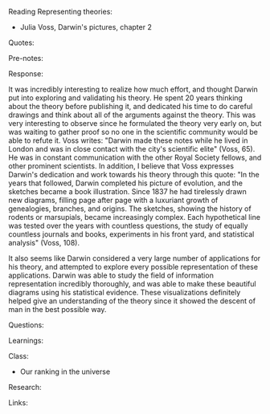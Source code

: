 Reading Representing theories:

- Julia Voss, Darwin's pictures, chapter 2

Quotes:

Pre-notes:

Response:

It was incredibly interesting to realize how much effort, and thought Darwin put into exploring and validating his theory. He spent 20 years thinking about the theory before publishing it, and dedicated his time to do careful drawings and think about all of the arguments against the theory. This was very interesting to observe since he formulated the theory very early on, but was waiting to gather proof so no one in the scientific community would be able to refute it. Voss writes: "Darwin made these notes while he lived in London and was in close contact with the city's scientific elite" (Voss, 65). He was in constant communication with the other Royal Society fellows, and other prominent scientists. In addition, I believe that Voss expresses Darwin's dedication and work towards his theory through this quote: "In the years that followed, Darwin completed his picture of evolution, and the sketches became a book illustration. Since 1837 he had tirelessly drawn new diagrams, filling page after page with a luxuriant growth of genealogies, branches, and origins. The sketches, showing the history of rodents or marsupials, became increasingly complex. Each hypothetical line was tested over the years with countless questions, the study of equally countless journals and books, experiments in his front yard, and statistical analysis" (Voss, 108).

It also seems like Darwin considered a very large number of applications for his theory, and attempted to explore every possible representation of these applications. Darwin was able to study the field of information representation incredibly thoroughly, and was able to make these beautiful diagrams using his statistical evidence. These visualizations definitely helped give an understanding of the theory since it showed the descent of man in the best possible way.

Questions:

Learnings:

Class:

- Our ranking in the universe

Research:

Links:

